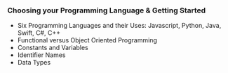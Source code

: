 ### Choosing your Programming Language & Getting Started

- Six Programming Languages and their Uses: Javascript, Python, Java, Swift, C#, C++
- Functional versus Object Oriented Programming
- Constants and Variables
- Identifier Names
- Data Types
